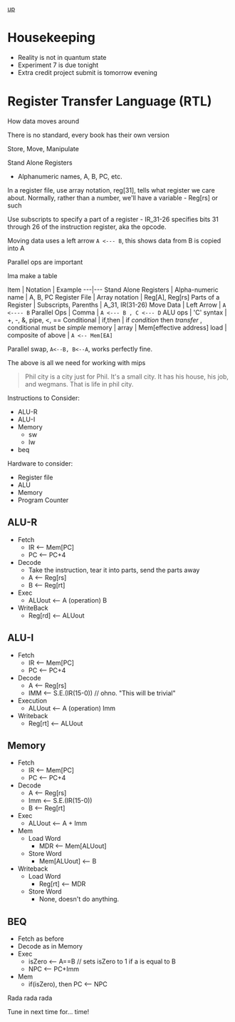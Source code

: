 [up](../index.md)

# Housekeeping

- Reality is not in quantum state
- Experiment 7 is due tonight
- Extra credit project submit is tomorrow evening

# Register Transfer Language (RTL)

How data moves around

There is no standard, every book has their own version

Store, Move, Manipulate

Stand Alone Registers
- Alphanumeric names, A, B, PC, etc.

In a register file, use array notation, reg[31], tells what register we care about. Normally, rather than a number, we'll have a variable - Reg[rs] or such

Use subscripts to specify a part of a register - IR_31-26 specifies bits 31 through 26 of the instruction register, aka the opcode.

Moving data uses a left arrow `A <--- B`, this shows data from B is copied into A

Parallel ops are important

Ima make a table

Item | Notation | Example
---|---
Stand Alone Registers | Alpha-numeric name | A, B, PC
Register File | Array notation | Reg[A], Reg[rs]
Parts of a Register | Subscripts, Parenths | A_31, IR(31-26)
Move Data | Left Arrow | `A <---- B`
Parallel Ops | Comma | `A <--- B , C <--- D`
ALU ops | 'C' syntax | +, -, &, pipe, <, ==
Conditional | if,then | if *condition* then *transfer* , conditional must be *simple*
memory | array | Mem[effective address]
load | composite of above | `A <-- Mem[EA]`

Parallel swap, `A<--B, B<--A`, works perfectly fine.

The above is all we need for working with mips

> Phil city is a city just for Phil. It's a small city. It has his house, his job, and wegmans. That is life in phil city.

Instructions to Consider:
- ALU-R
- ALU-I
- Memory
	- sw
	- lw
- beq

Hardware to consider:
- Register file
- ALU
- Memory
- Program Counter

## ALU-R

- Fetch
	- IR <-- Mem[PC]
	- PC <-- PC+4
- Decode
	- Take the instruction, tear it into parts, send the parts away
	- A <-- Reg[rs]
	- B <-- Reg[rt]
- Exec
	- ALUout <-- A (operation) B
- WriteBack
	- Reg[rd] <-- ALUout

## ALU-I

- Fetch
	- IR <-- Mem[PC]
	- PC <-- PC+4
- Decode
	- A <-- Reg[rs]
	- IMM <-- S.E.(IR(15-0)) // ohno. "This will be trivial"
- Execution
	- ALUout <-- A (operation) Imm
- Writeback
	- Reg[rt] <-- ALUout

## Memory

- Fetch
	- IR <-- Mem[PC]
	- PC <-- PC+4
- Decode
	- A <-- Reg[rs]
	- Imm <-- S.E.(IR(15-0))
	- B <-- Reg[rt]
- Exec
	- ALUout <-- A + Imm
- Mem
	- Load Word
		- MDR <-- Mem[ALUout]
	- Store Word
		- Mem[ALUout] <-- B
- Writeback
	- Load Word
		- Reg[rt] <-- MDR
	- Store Word
		- None, doesn't do anything.

## BEQ

- Fetch as before
- Decode as in Memory
- Exec
	- isZero <-- A==B // sets isZero to 1 if a is equal to B
	- NPC <-- PC+Imm
- Mem
	- if(isZero), then PC <-- NPC

Rada rada rada

Tune in next time for... time!
